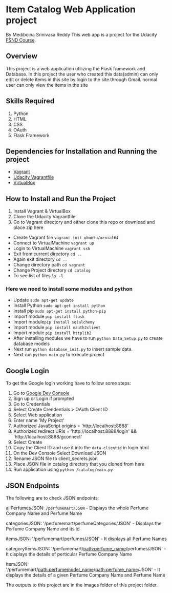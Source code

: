 # Item Catalog Web Application project
By Mediboina Srinivasa Reddy
This web app is a project for the Udacity [FSND Course](https://www.udacity.com/course/full-stack-web-developer-nanodegree--nd004).

## Overview
This project is a web application utilizing the Flask framework and Database. In this project the user who created this data(admin) can only edit or delete items in this site by login to the site through Gmail. normal user can only view the items in the site

## Skills Required
1. Python
2. HTML
3. CSS
4. OAuth
5. Flask Framework


## Dependencies for Installation and Running the project
- [Vagrant](https://www.vagrantup.com/)
- [Udacity Vagrantfile](https://github.com/udacity/fullstack-nanodegree-vm)
- [VirtualBox](https://www.virtualbox.org/wiki/Downloads)



## How to Install and Run the Project
1. Install Vagrant & VirtualBox
2. Clone the Udacity Vagrantfile
3. Go to Vagrant directory and either clone this repo or download and place zip here
- Create Vagrant file `vagrant init ubuntu/xenial64`
- Connect to VirtualMachine `vagrant up`
- Login to VirtualMachine `vagrant ssh`
- Exit from current directory  `cd ..`
- Again exit directory `cd ..`
- Change directory path `cd vagrant`
- Change Project directory `cd catalog`
- To see list of files `ls -l`

### Here we need to install some modules and python

- Update `sudo apt-get update`
- Install Python `sudo apt-get install python`
- Install pip `sudo apt-get install python-pip`
- Import module `pip install flask`
- Import module`pip install sqlalchemy`
- Import module `pip install oauth2client`
- Import module `pip install httplib2`
- After installing modules we have to run `python Data_Setup.py` to create database models 
- Next run `python database_init.py` to insert sample data.
- Next run `python main.py` to execute project


## Google Login
To get the Google login working have to follow some steps:

1. Go to [Google Dev Console](https://console.developers.google.com)
2. Sign up or Login if prompted
3. Go to Credentials
4. Select Create Crendentials > OAuth Client ID
5. Select Web application
6. Enter name 'My Project'
7. Authorized JavaScript origins = 'http://localhost:8888'
8. Authorized redirect URIs = 'http://localhost:8888/login' && 'http://localhost:8888/gconnect'
9. Select Create
10. Copy the Client ID and use it into the `data-clientid` in login.html
11. On the Dev Console Select Download JSON
12. Rename JSON file to client_secrets.json
13. Place JSON file in catalog directory that you cloned from here
14. Run application using `python /catalog/main.py`

## JSON Endpoints

The following are to check JSON endpoints:

allPerfumesJSON: `/perfumemart/JSON`
    - Displays the whole Perfume Company Name and Perfume Name

categoriesJSON: '/perfumemart/perfumeCategories/JSON'
    - Displays the Perfume Company Name and its id
	
itemsJSON: '/perfumemart/perfumes/JSON'
	- It displays all Perfume Names

categoryItemsJSON: '/perfumemart/<path:perfume_name>/perfumes/JSON'
    - It displays the details of perticular Perfume Company Name

ItemJSON:
'/perfumemart/<path:perfumemodel_name>/<path:perfume_name>/JSON'
    - It displays the details of a given Perfume Company Name and Perfume Name
	

The outputs to this project are in the images folder of this project folder.
